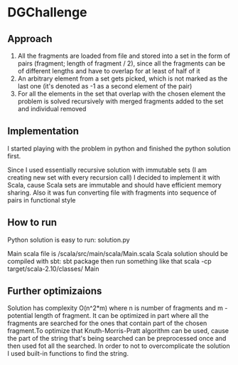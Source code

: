 # DGChallenge
## Approach
1. All the fragments are loaded from file and stored into a set in the form of pairs (fragment; length of fragment / 2), since all the fragments can be of different lengths and have to overlap for at least of half of it
2. An arbitrary element from a set gets picked, which is not marked as the last one (it's denoted as -1 as a second element of the pair)
3. For all the elements in the set that overlap with the chosen element the problem is solved recursively with merged fragments added to the set and individual removed

## Implementation
I started playing with the problem in python and finished the python solution first. 

Since I used essentially recursive solution with immutable sets (I am creating new set with every recursion call) I decided to implement it with Scala, cause Scala sets are immutable and should have efficient memory sharing. Also it was fun converting file with fragments into sequence of pairs in functional style

## How to run 
Python solution is easy to run: solution.py <file with fragments>

Main scala file is /scala/src/main/scala/Main.scala
Scala solution should be compiled with sbt: sbt package
then run something like that scala -cp  target/scala-2.10/classes/ Main  <file with fragments>

## Further optimizaions
Solution has complexity O(n^2*m) where n is number of fragments and m - potential length of fragment. 
It can be optimized in part where all the fragments are searched for the ones that contain part of the chosen fragment.To optimize that Knuth-Morris-Pratt algorithm can be used, cause the part of the string that's being searched can be preprocessed once and then used fot all the searched. In order to not to overcomplicate the solution I used built-in functions to find the string. 



